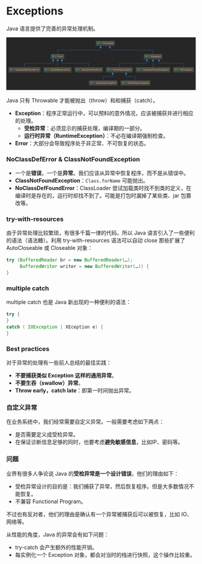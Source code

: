 # Exceptions

Java 语言提供了完善的异常处理机制。

![](../../.gitbook/assets/image%20%28103%29.png)

Java 只有 Throwable 才能被抛出（throw）和和捕获（catch）。

* **Exception**：程序正常运行中，可以预料的意外情况，应该被捕获并进行相应的处理。
  * **受检异常**：必须显示的捕获处理，编译期的一部分。
  * **运行时异常（RuntimeException）**：不必在编译期强制检查。
* **Error**：大部分会导致程序处于非正常、不可恢复的状态。

### NoClassDefError & ClassNotFoundException

* 一个是**错误**，一个是**异常**。我们应该从异常中恢复程序，而不是从错误中。
* **ClassNotFoundException**：`Class.forName` 可能抛出。
* **NoClassDefFoundError**：ClassLoader 尝试加载类时找不到类的定义，在编译时是存在的，运行时却找不到了。可能是打包时漏掉了某些类、jar 包篡改等。

### try-with-resources

由于异常处理比较繁琐，有很多千篇一律的代码，所以 Java 语言引入了一些便利的语法（语法糖）。利用 try-with-resources 语法可以自动 close 那些扩展了AutoCloseable 或 Closeable 对象：

```java
try (BufferedReader br = new BufferedReader(…);
     BufferedWriter writer = new BufferedWriter(…)) {
}
```

### multiple catch

multiple catch 也是 Java 新出现的一种便利的语法：

```java
try {
}
catch ( IOException | XEception e) {
} 

```

###  Best practices

对于异常的处理有一些前人总结的最佳实践：

* **不要捕获类似 Exception 这样的通用异常**。
* **不要生吞（swallow）异常**。
* **Throw early，catch late**：即第一时间抛出异常。

### 自定义异常

在业务系统中，我们经常需要自定义异常。一般需要考虑如下两点：

* 是否需要定义成受检异常。
* 在保证诊断信息足够的同时，也要考虑**避免敏感信息**，比如IP、密码等。

### 问题

业界有很多人争论说 Java 的**受检异常是一个设计错误**，他们的理由如下：

* 受检异常设计的目的是：我们捕获了异常，然后恢复程序。但是大多数情况不能恢复。
* 不兼容 Functional Program。

不过也有反对者，他们的理由是确认有一个异常被捕获后可以被恢复，比如 IO、网络等。

从性能的角度，Java 的异常会有如下问题：

* try-catch 会产生额外的性能开销。
* 每实例化一个 Exception 对象，都会对当时的栈进行快照，这个操作比较重。

